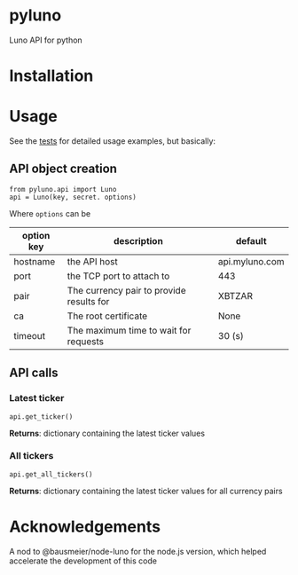 # pyluno
Luno API for python

# Installation

# Usage

See the [tests](tests/) for detailed usage examples, but basically:

## API object creation

    from pyluno.api import Luno
    api = Luno(key, secret. options)

Where `options` can be

| option key   | description      | default |
|--------------|------------------|---------|
|hostname | the API host | api.myluno.com |
|port | the TCP port to attach to | 443 |
|pair | The currency pair to provide results for | XBTZAR |
|ca | The root certificate | None |
|timeout | The maximum time to wait for requests | 30 (s) |

## API calls

### Latest ticker

    api.get_ticker()

**Returns**: dictionary containing the latest ticker values

### All tickers

    api.get_all_tickers()

**Returns**: dictionary containing the latest ticker values for all currency pairs

# Acknowledgements

A nod to @bausmeier/node-luno for the node.js version, which helped
accelerate the development of this code
